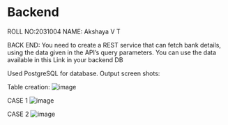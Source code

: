 # Backend
ROLL NO:2031004
NAME: Akshaya V T

BACK END:
You need to create a REST service that can fetch bank details, using the data given in the API’s query parameters. You can use the data available in this Link in your backend DB

Used PostgreSQL for database.
Output screen shots:

Table creation:
![image](https://user-images.githubusercontent.com/72906066/221874089-b348c8fb-dab6-4b47-a071-8b730bb32bd5.png)


CASE 1
![image](https://user-images.githubusercontent.com/72906066/221874172-8ca50360-6e93-4149-94e1-091c119258ae.png)


CASE 2
![image](https://user-images.githubusercontent.com/72906066/221874220-29d87b27-65c8-411a-ba02-44f2c0926288.png)





